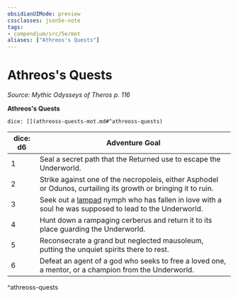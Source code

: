 ```yaml
---
obsidianUIMode: preview
cssclasses: json5e-note
tags:
- compendium/src/5e/mot
aliases: ["Athreos's Quests"]
---
```

# Athreos's Quests
*Source: Mythic Odysseys of Theros p. 116* 

**Athreos's Quests**

`dice: [](athreoss-quests-mot.md#^athreoss-quests)`

| dice: d6 | Adventure Goal |
|----------|----------------|
| 1 | Seal a secret path that the Returned use to escape the Underworld. |
| 2 | Strike against one of the necropoleis, either Asphodel or Odunos, curtailing its growth or bringing it to ruin. |
| 3 | Seek out a [lampad](/3-Mechanics/CLI/bestiary/fey/lampad-mot.md) nymph who has fallen in love with a soul he was supposed to lead to the Underworld. |
| 4 | Hunt down a rampaging cerberus and return it to its place guarding the Underworld. |
| 5 | Reconsecrate a grand but neglected mausoleum, putting the unquiet spirits there to rest. |
| 6 | Defeat an agent of a god who seeks to free a loved one, a mentor, or a champion from the Underworld. |
^athreoss-quests